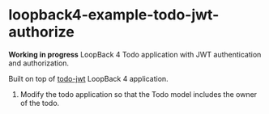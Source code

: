 # loopback4-example-todo-jwt-authorize

**Working in progress**
LoopBack 4 Todo application with JWT authentication and authorization.

Built on top of [todo-jwt](https://github.com/strongloop/loopback-next/tree/master/examples/todo-jwt) LoopBack 4 application.

1. Modify the todo application so that the Todo model includes the owner of the todo.
